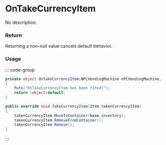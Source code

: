 # OnTakeCurrencyItem
<Badge type="info" text="Vending"/><Badge type="danger" text="Carbon Compatible"/><Badge type="warning" text="Oxide Compatible"/>
No description.
### Return
Returning a non-null value cancels default behavior.

### Usage
::: code-group
```csharp [Example]
private object OnTakeCurrencyItem(NPCVendingMachine nPCVendingMachine, Item takenCurrencyItem)
{
	Puts("OnTakeCurrencyItem has been fired!");
	return (object)default;
}
```
```csharp [Source — Assembly-CSharp @ NPCVendingMachine]
public override void TakeCurrencyItem(Item takenCurrencyItem)
{
	takenCurrencyItem.MoveToContainer(base.inventory);
	takenCurrencyItem.RemoveFromContainer();
	takenCurrencyItem.Remove();
}

```
:::
